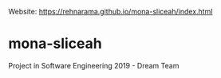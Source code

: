 Website: https://rehnarama.github.io/mona-sliceah/index.html

# mona-sliceah
Project in Software Engineering 2019 - Dream Team


